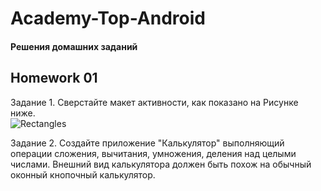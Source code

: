 # Academy-Top-Android

#### Решения домашних заданий

## Homework 01

Задание 1. Сверстайте макет активности, как показано на Рисунке ниже.    
![Rectangles](https://github.com/user-attachments/assets/d5358ed1-6ad3-449b-a87d-5df800471555)

Задание 2. Создайте приложение "Калькулятор" выполняющий операции сложения, вычитания, умножения, деления над целыми числами. Внешний вид калькулятора должен быть похож на обычный оконный кнопочный калькулятор.
